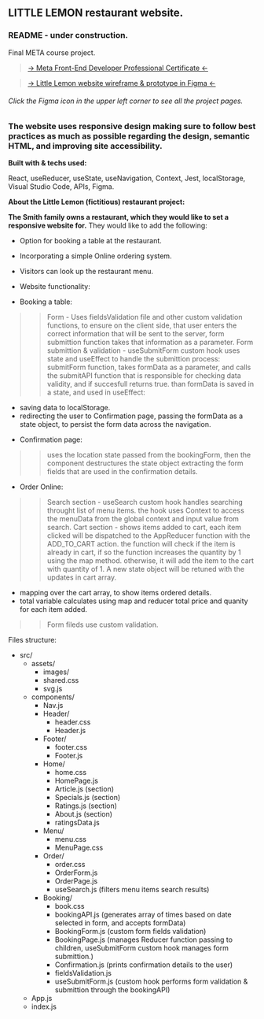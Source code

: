 ## LITTLE LEMON restaurant website.

### README - under construction.

Final META course project.
> <a href="https://www.coursera.org/professional-certificates/meta-front-end-developer/"> -> Meta Front-End Developer Professional Certificate <- </a>

> <a href="https://www.figma.com/file/J0wZBiUwOUjlMKuwc3C9IB/Little-Lemon?node-id=0%3A1&t=WDE7ZFXVAkO2W12K-0"> -> Little Lemon website wireframe & prototype in Figma <- </a>
###### Click the Figma icon in the upper left corner to see all the project pages.

### The website uses responsive design making sure to follow best practices as much as possible regarding the design, semantic HTML, and improving site accessibility.

<b>Built with & techs used:</b>

React, useReducer, useState, useNavigation, Context, Jest, localStorage, Visual Studio Code, APIs, Figma.

<b>About the Little Lemon (fictitious) restaurant project:

The Smith family owns a restaurant, which they would like to set a responsive website for.</b>
They would like to add the following:
- Option for booking a table at the restaurant.
- Incorporating a simple Online ordering system.
- Visitors can look up the restaurant menu.

- Website functionality:

* Booking a table:
>> Form - Uses fieldsValidation file and other custom validation functions,
to ensure on the client side, that user enters the correct information that will be sent to the server, form submittion function takes that information as a parameter.
>> Form submittion & validation - useSubmitForm custom hook uses state and useEffect to handle the submittion process:
submitForm function, takes formData as a parameter, and calls the submitAPI function that is responsible for checking data validity, and if succesfull returns true.
than formData is saved in a state, and used in useEffect:
- saving data to localStorage.
- redirecting the user to Confirmation page, passing the formData as a state object, to persist the form data across the navigation.

* Confirmation page:
>> uses the location state passed from the bookingForm, then the component destructures the state object extracting the form fields that are used in the confirmation details.

* Order Online:
>> Search section - useSearch custom hook handles searching throught list of menu items.
the hook uses Context to access the menuData from the global context and input value from search.
>> Cart section - shows items added to cart, each item clicked will be dispatched to the AppReducer function with the ADD_TO_CART action.
the function will check if the item is already in cart, if so the function increases the quantity by 1 using the map method.
otherwise, it will add the item to the cart with quantity of 1.
A new state object will be retuned with the updates in cart array.
- mapping over the cart array, to show items ordered details.
- total variable calculates using map and reducer total price and quanity for each item added.
>> Form fileds use custom validation.

Files structure:
- src/
  - assets/
    - images/
    - shared.css
    - svg.js
  - components/
    - Nav.js
    - Header/
      - header.css
      - Header.js
    - Footer/
      - footer.css
      - Footer.js
    - Home/
      - home.css
      - HomePage.js
      - Article.js (section)
      - Specials.js (section)
      - Ratings.js (section)
      - About.js (section)
      - ratingsData.js
    - Menu/
      - menu.css
      - MenuPage.css
    - Order/
      - order.css
      - OrderForm.js
      - OrderPage.js
      - useSearch.js (filters menu items search results)
    - Booking/
      - book.css
      - bookingAPI.js (generates array of times based on date selected in form, and accepts formData)
      - BookingForm.js (custom form fields validation)
      - BookingPage.js (manages Reducer function passing to children, useSubmitForm custom hook manages form submittion.)
      - Confirmation.js (prints confirmation details to the user)
      - fieldsValidation.js
      - useSubmitForm.js (custom hook performs form validation & submittion through the bookingAPI)
  - App.js
  - index.js    